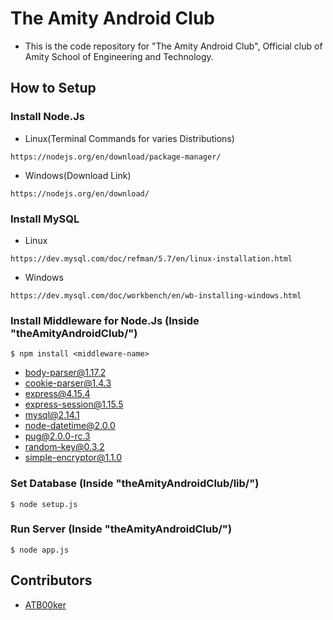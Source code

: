 # The Amity Android Club
- This is the code repository for "The Amity Android Club", Official club of Amity School of Engineering and Technology.

## How to Setup
### Install Node.Js
- Linux(Terminal Commands for varies Distributions)
```
https://nodejs.org/en/download/package-manager/
```
- Windows(Download Link)
```
https://nodejs.org/en/download/
```

### Install MySQL
- Linux
```
https://dev.mysql.com/doc/refman/5.7/en/linux-installation.html
```
- Windows
```
https://dev.mysql.com/doc/workbench/en/wb-installing-windows.html
```

### Install Middleware for Node.Js (Inside "theAmityAndroidClub/")
```
$ npm install <middleware-name>
```
- body-parser@1.17.2
- cookie-parser@1.4.3
- express@4.15.4
- express-session@1.15.5
- mysql@2.14.1
- node-datetime@2.0.0
- pug@2.0.0-rc.3
- random-key@0.3.2
- simple-encryptor@1.1.0

### Set Database (Inside "theAmityAndroidClub/lib/")
```
$ node setup.js
```

### Run Server (Inside "theAmityAndroidClub/")
```
$ node app.js
```

## Contributors
- [ATB00ker](https://github.com/ATB00ker)
